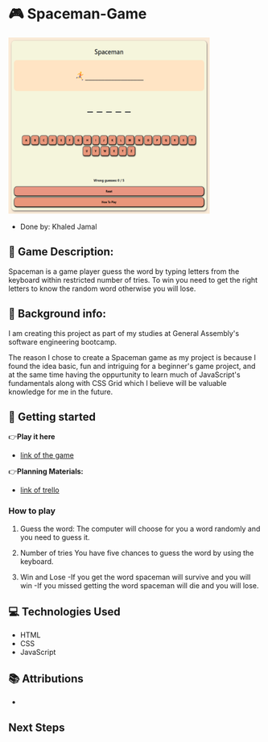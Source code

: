 # 🎮 Spaceman-Game

<!-- ![spaceman](/pictures/imagespa.png){width=300px} -->
<img src="./pictures/spaceman.png" width="400" height="350">

- Done by: Khaled Jamal

## 📃 Game Description:

Spaceman is a game player guess the word by typing letters from the keyboard within restricted number of tries. To win you need to get the right letters to know the random word otherwise you will lose. 

## 🔎 Background info:
I am creating this project as part of my studies at General Assembly's software engineering bootcamp.

The reason I chose to create a Spaceman game as my project is because I found the idea basic, fun and intriguing for a beginner's game project, and at the same time having the oppurtunity to learn much of JavaScript's fundamentals along with CSS Grid which I believe will be valuable knowledge for me in the future.

## 🧮 Getting started

👉**Play it here** 
- [link of the game](https://k7dbh.github.io/Spaceman-Game/)

👉**Planning Materials:**
- [link of trello](https://trello.com/b/aBFr4aME/spaceman-game) 

### How to play
1. Guess the word:
The computer will choose for you a word randomly and you need to guess it.

2. Number of tries
You have five chances to guess the word by using the keyboard.

3. Win and Lose
-If you get the word spaceman will survive and you will win
-If you missed getting the word spaceman will die and you will lose.

## 💻 Technologies Used

- HTML
- CSS
- JavaScript

## 📚 Attributions

- []()

## Next Steps
